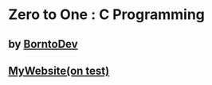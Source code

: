 # Zero to One : C Programming

## by [BorntoDev](https://academy.borntodev.com)
## [MyWebsite(on test)](https://zerohx.github.io/C-Learning/)

